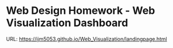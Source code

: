# Web Design Homework - Web Visualization Dashboard

URL: https://ijm5053.github.io/Web_Visualization/landingpage.html
